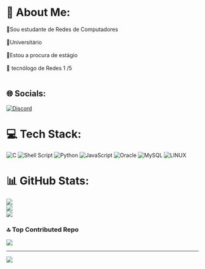 # 💫 About Me:
🔭Sou estudante de Redes de Computadores<br><br>👯Universitário<br><br>🤝Estou a procura de estágio <br><br>🌱 tecnólogo de Redes 1 /5<br><br>


## 🌐 Socials:
[![Discord](https://img.shields.io/badge/Discord-%237289DA.svg?logo=discord&logoColor=white)](https://discord.gg/#8729) 

# 💻 Tech Stack:
![C](https://img.shields.io/badge/c-%2300599C.svg?style=for-the-badge&logo=c&logoColor=white) ![Shell Script](https://img.shields.io/badge/shell_script-%23121011.svg?style=for-the-badge&logo=gnu-bash&logoColor=white) ![Python](https://img.shields.io/badge/python-3670A0?style=for-the-badge&logo=python&logoColor=ffdd54) ![JavaScript](https://img.shields.io/badge/javascript-%23323330.svg?style=for-the-badge&logo=javascript&logoColor=%23F7DF1E) ![Oracle](https://img.shields.io/badge/Oracle-F80000?style=for-the-badge&logo=oracle&logoColor=white) ![MySQL](https://img.shields.io/badge/mysql-%2300f.svg?style=for-the-badge&logo=mysql&logoColor=white) ![LINUX](https://img.shields.io/badge/Linux-FCC624?style=for-the-badge&logo=linux&logoColor=black)
# 📊 GitHub Stats:
![](https://github-readme-stats.vercel.app/api?username=ShaolinDusHaks&theme=dark&hide_border=false&include_all_commits=true&count_private=false)<br/>
![](https://github-readme-streak-stats.herokuapp.com/?user=ShaolinDusHaks&theme=dark&hide_border=false)<br/>
![](https://github-readme-stats.vercel.app/api/top-langs/?username=ShaolinDusHaks&theme=dark&hide_border=false&include_all_commits=true&count_private=false&layout=compact)

### 🔝 Top Contributed Repo
![](https://github-contributor-stats.vercel.app/api?username=ShaolinDusHaks&limit=5&theme=tokyonight&combine_all_yearly_contributions=true)

---
[![](https://visitcount.itsvg.in/api?id=ShaolinDusHaks&icon=8&color=4)](https://visitcount.itsvg.in)

<!-- Proudly created with GPRM ( https://gprm.itsvg.in ) -->